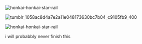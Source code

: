 
![honkai-honkai-star-rail](https://github.com/interstellar-Journey/interstellar-journey/assets/143153577/514db28b-4d3a-4814-9240-78716c7a99a4)


![tumblr_1058ac8d4a7e2a11e048173630bc7b04_c9105fb9_400](https://github.com/interstellar-Journey/interstellar-journey/assets/143153577/15f121dc-638f-4760-a5c3-988a886faa06)





































![honkai-honkai-star-rail](https://github.com/interstellar-Journey/interstellar-journey/assets/143153577/e8907aa1-830a-4a6b-9a41-789af0d0becd)

i will probabbly never finish this
